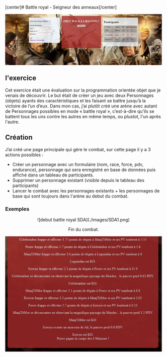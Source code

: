  [center]# Battle royal - Seigneur des anneaux[/center]

<img align="center" src="./images/SDA3.png">

## l'exercice
Cet exercice était une évaluation sur la programmation orientée objet que je venais de découvrir. Le but était de créer un jeu avec deux Personnages (objets) ayants des caractéristiques et les faisant se battre jusqu’à la victoire de l’un d’eux. Dans mon cas, j’ai plutôt créé une arène avec autant de Personnages possibles en mode « battle royal », c’est-à-dire qu’ils se battent tous les uns contre les autres en même temps, ou plustot, l'un après l'autre.

## Création
J’ai créé une page principale qui gère le combat, sur cette page il y a 3 actions possibles :
-	Créer un personnage avec un formulaire (nom, race, force, pdv, endurance), personnage qui sera enregistré en base de données puis affiché dans un tableau de participants.
-	Supprimer un personnage existant (visible depuis le tableau des participants)
-	Lancer le combat avec les personnages existants + les personnages de base qui sont toujours dans l'arène au debut du combat.

### Exemples 
<div style="text-align: center;">
 ![debut battle royal SDA](./images/SDA1.png)

 Fin du combat.

 ![fin du combat](./images/SDA2.png)
</div>
